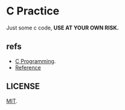 # C Practice

Just some c code, **USE AT YOUR OWN RISK.**

## refs

- [C Programming](https://www.programiz.com/c-programming).
- [Reference](http://www.cplusplus.com/reference)

## LICENSE

[MIT](LICENSE).
